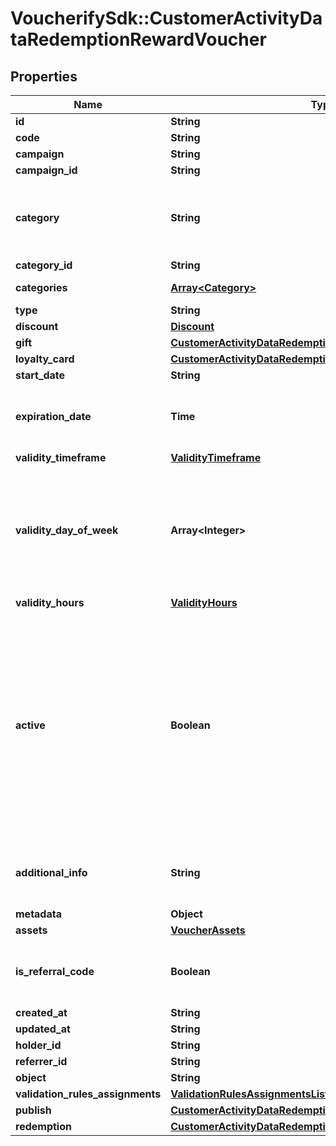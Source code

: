 # VoucherifySdk::CustomerActivityDataRedemptionRewardVoucher

## Properties

| Name | Type | Description | Notes |
| ---- | ---- | ----------- | ----- |
| **id** | **String** |  | [optional] |
| **code** | **String** |  | [optional] |
| **campaign** | **String** |  | [optional] |
| **campaign_id** | **String** |  | [optional] |
| **category** | **String** | Tag defining the category that this voucher belongs to. Useful when listing vouchers using the List Vouchers endpoint. | [optional] |
| **category_id** | **String** |  | [optional] |
| **categories** | [**Array&lt;Category&gt;**](Category.md) | Contains details about the category. | [optional] |
| **type** | **String** |  | [optional] |
| **discount** | [**Discount**](Discount.md) |  | [optional] |
| **gift** | [**CustomerActivityDataRedemptionRewardVoucherGift**](CustomerActivityDataRedemptionRewardVoucherGift.md) |  | [optional] |
| **loyalty_card** | [**CustomerActivityDataRedemptionRewardVoucherLoyaltyCard**](CustomerActivityDataRedemptionRewardVoucherLoyaltyCard.md) |  | [optional] |
| **start_date** | **String** |  | [optional] |
| **expiration_date** | **Time** | Expiration timestamp defines when the code expires in ISO 8601 format.  Voucher is *inactive after* this date. | [optional] |
| **validity_timeframe** | [**ValidityTimeframe**](ValidityTimeframe.md) |  | [optional] |
| **validity_day_of_week** | **Array&lt;Integer&gt;** | Integer array corresponding to the particular days of the week in which the voucher is valid.  - &#x60;0&#x60; Sunday - &#x60;1&#x60; Monday - &#x60;2&#x60; Tuesday - &#x60;3&#x60; Wednesday - &#x60;4&#x60; Thursday - &#x60;5&#x60; Friday - &#x60;6&#x60; Saturday | [optional] |
| **validity_hours** | [**ValidityHours**](ValidityHours.md) |  | [optional] |
| **active** | **Boolean** | A flag to toggle the voucher on or off. You can disable a voucher even though it&#39;s within the active period defined by the &#x60;start_date&#x60; and &#x60;expiration_date&#x60;.    - &#x60;true&#x60; indicates an *active* voucher - &#x60;false&#x60; indicates an *inactive* voucher and Shows whether the voucher is on or off. &#x60;true&#x60; indicates an *active* voucher and &#x60;false&#x60; indicates an *inactive* voucher. | [optional] |
| **additional_info** | **String** | An optional field to keep any extra textual information about the code such as a code description and details. | [optional] |
| **metadata** | **Object** |  | [optional] |
| **assets** | [**VoucherAssets**](VoucherAssets.md) |  | [optional] |
| **is_referral_code** | **Boolean** | Flag indicating whether this voucher is a referral code; &#x60;true&#x60; for campaign type &#x60;REFERRAL_PROGRAM&#x60;. | [optional] |
| **created_at** | **String** |  | [optional] |
| **updated_at** | **String** |  | [optional] |
| **holder_id** | **String** |  | [optional] |
| **referrer_id** | **String** |  | [optional] |
| **object** | **String** |  | [optional] |
| **validation_rules_assignments** | [**ValidationRulesAssignmentsList**](ValidationRulesAssignmentsList.md) |  | [optional] |
| **publish** | [**CustomerActivityDataRedemptionRewardVoucherPublish**](CustomerActivityDataRedemptionRewardVoucherPublish.md) |  | [optional] |
| **redemption** | [**CustomerActivityDataRedemptionRewardVoucherRedemption**](CustomerActivityDataRedemptionRewardVoucherRedemption.md) |  | [optional] |

